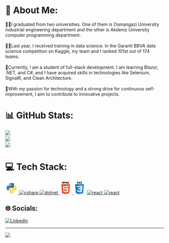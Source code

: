 # 💫 About Me:
👩‍🎓I graduated from two universities. One of them is Osmangazi University industrial engineering department and the other is Akdeniz University computer programming department.<br><br>
👩‍💻Last year, I received training in data science. In the Garanti BBVA data science competition on Kaggle, my team and I ranked 101st out of 174 teams. <br><br>
🌱Currently, I am a student of full-stack development. I am learning Blazor, .NET, and C#, and I have acquired skills in technologies like Selenium, SignalR, and Clean Architecture. <br><br>
🌻With my passion for technology and a strong drive for continuous self-improvement, I aim to contribute to innovative projects.

# 📊 GitHub Stats:


![](https://github-readme-stats.vercel.app/api?username=ozlemkalemci&show_icons=true&theme=onedark&hide_border=false&include_all_commits=false&count_private=true&rank_icon=github&card_width=820)<br/>
![](https://github-readme-streak-stats.herokuapp.com/?user=ozlemkalemci&theme=onedark&hide_border=false&card_width=820)<br/>
![](https://github-readme-stats.vercel.app/api/top-langs/?username=ozlemkalemci&theme=onedark&hide_border=false&include_all_commits=false&count_private=true&layout=compact&card_width=820)<br/>

# 💻 Tech Stack:


  <p align="left">  
  <a href="https://www.python.org" target="_blank"> <img src="https://raw.githubusercontent.com/devicons/devicon/master/icons/python/python-original.svg" alt="python" width="40" height="40"/> </a> <a href="https://www.w3schools.com/cs/index.php" target="_blank"> <img src="https://cdn.jsdelivr.net/gh/devicons/devicon/icons/csharp/csharp-original.svg" alt="csharp" width="40" height="40"/> </a> <a href="https://cdn.jsdelivr.net/gh/devicons/devicon@v2.15.1/devicon.min.css" target="_blank"> <img src="https://cdn.jsdelivr.net/gh/devicons/devicon/icons/dotnetcore/dotnetcore-original.svg" alt="dotnet" width="40" height="40"/> </a> <a href="https://www.w3.org/html/" target="_blank"> <img src="https://raw.githubusercontent.com/devicons/devicon/master/icons/html5/html5-original-wordmark.svg" alt="html5" width="40" height="40"/> </a><a href="https://www.w3schools.com/css/" target="_blank"> <img src="https://raw.githubusercontent.com/devicons/devicon/master/icons/css3/css3-original-wordmark.svg" alt="css3" width="40" height="40"/></a>  <a href="https://cdn.jsdelivr.net/gh/devicons/devicon@v2.15.1/devicon.min.css" target="_blank"> <img src="https://cdn.jsdelivr.net/gh/devicons/devicon/icons/react/react-original.svg" alt="react" width="40" height="40"/></a><a href="https://cdn.jsdelivr.net/gh/devicons/devicon@v2.15.1/devicon.min.css" target="_blank"> <img src="https://cdn.jsdelivr.net/gh/devicons/devicon/icons/typescript/typescript-plain.svg" alt="react" width="40" height="40"/></a>
  
  
  
  
  
  
  

## 🌐 Socials:
[![LinkedIn](https://img.shields.io/badge/LinkedIn-%230077B5.svg?logo=linkedin&logoColor=white)](https://linkedin.com/in/ozlemkalemci) 

---
[![](https://visitcount.itsvg.in/api?id=ozlemkalemci&icon=7&color=7)](https://visitcount.itsvg.in)

<!-- Proudly created with GPRM ( https://gprm.itsvg.in ) -->
